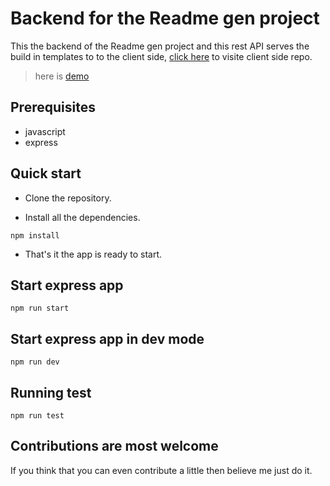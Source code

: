 # Backend for the Readme gen project

This the backend of the Readme gen project and this rest API serves the build in templates to to the client side, [click here](https://github.com/Shobhit-Mishra-02/Readme-gen) to visite client side repo.

> here is [demo](https://distinct-stole-fly.cyclic.app/)

## Prerequisites

- javascript
- express

## Quick start

- Clone the repository.

- Install all the dependencies.

```shell
npm install
```

- That's it the app is ready to start.

## Start express app

```shell
npm run start
```

## Start express app in dev mode

```shell
npm run dev
```

## Running test

```shell
npm run test
```

## Contributions are most welcome

If you think that you can even contribute a little then believe me just do it.
